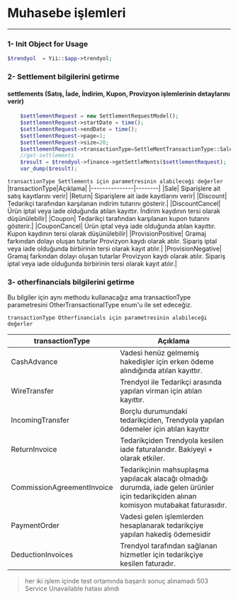 # Muhasebe işlemleri 
_________________


### 1- Init Object for Usage

````php
$trendyol  = Yii::$app->trendyol;
````

### 2- Settlement bilgilerini getirme 
#### settlements (Satış, İade, İndirim, Kupon, Provizyon işlemlerinin detaylarını verir)

````php
    $settlementRequest = new SettlementRequestModel();
    $settlementRequest->startDate = time();
    $settlementRequest->endDate = time();
    $settlementRequest->page=1;
    $settlementRequest->size=20;
    $settlementRequest->transactionType=SettleMentTransactionType::Sale;
    //get-settlements
    $result = $trendyol->finance->getSettleMents($settlementRequest);
    var_dump($result);
````

`transactionType Settlements için parametresinin alabileceği değerler`
|transactionType|Açıklama|
|---------------|--------|
|Sale|	Siparişlere ait satış kayıtlarını verir|
|Return|	Siparişlere ait iade kayıtlarını verir|
|Discount|	Tedarikçi tarafından karşılanan indirim tutarını gösterir.|
|DiscountCancel|	Ürün iptal veya iade olduğunda atılan kayıttır. İndirim kaydının tersi olarak düşünülebilir|
|Coupon|	Tedarikçi tarafından karşılanan kupon tutarını gösterir.|
|CouponCancel|	Ürün iptal veya iade olduğunda atılan kayıttır. Kupon kaydının tersi olarak düşünülebilir|
|ProvisionPositive|	Gramaj farkından dolayı oluşan tutarlar Provizyon kaydı olarak atılır. Sipariş iptal veya iade olduğunda birbirinin tersi olarak kayıt atılır.|
|ProvisionNegative|	Gramaj farkından dolayı oluşan tutarlar Provizyon kaydı olarak atılır. Sipariş iptal veya iade olduğunda birbirinin tersi olarak kayıt atılır.|



### 3- otherfinancials bilgilerini getirme
Bu bilgiler için aynı methodu kullanacağız ama 
transactionType parametresini OtherTransactionalType enum'u ile set edeceğiz.

`transactionType Otherfinancials için parametresinin alabileceği değerler`

|transactionType|Açıklama|
|---------------|--------|
|CashAdvance|	Vadesi henüz gelmemiş hakedişler için erken ödeme alındığında atılan kayıttır.|
|WireTransfer|	Trendyol ile Tedarikçi arasında yapılan virman için atılan kayıttır.|
|IncomingTransfer|	Borçlu durumundaki tedarikçiden, Trendyola yapılan ödemeler için atılan kayıttır|
|ReturnInvoice|	Tedarikçiden Trendyola kesilen iade faturalarıdır. Bakiyeyi + olarak etkiler.|
|CommissionAgreementInvoice|	Tedarikçinin mahsuplaşma yapılacak alacağı olmadığı durumda, iade gelen ürünler için tedarikçiden alınan komisyon mutabakat faturasıdır.|
|PaymentOrder|	Vadesi gelen işlemlerden hesaplanarak tedarikçiye yapılan hakediş ödemesidir|
|DeductionInvoices|	Trendyol tarafından sağlanan hizmetler için tedarikçiye kesilen faturadır.|


> her iki işlem içinde test ortamında başarılı sonuç alınamadı 503 Service Unavailable hatası alındı
